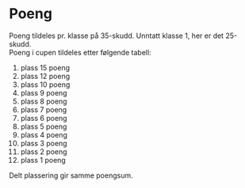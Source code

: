 # Poeng
Poeng tildeles pr. klasse på 35-skudd. Unntatt klasse 1, her er det 25-skudd.  
Poeng i cupen tildeles etter følgende tabell:  

1. plass 15 poeng
2. plass 12 poeng
3. plass 10 poeng
4. plass 9 poeng
5. plass 8 poeng
6. plass 7 poeng
7. plass 6 poeng
8. plass 5 poeng
9. plass 4 poeng
10. plass 3 poeng
11. plass 2 poeng
12. plass 1 poeng

Delt plassering gir samme poengsum.

